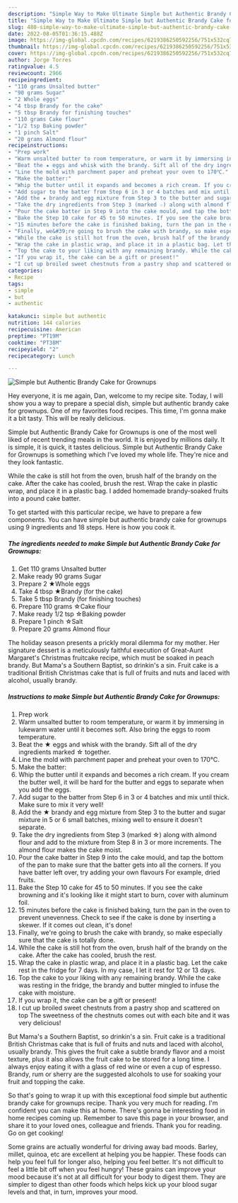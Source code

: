 ```yaml
---
description: "Simple Way to Make Ultimate Simple but Authentic Brandy Cake for Grownups"
title: "Simple Way to Make Ultimate Simple but Authentic Brandy Cake for Grownups"
slug: 480-simple-way-to-make-ultimate-simple-but-authentic-brandy-cake-for-grownups
date: 2022-08-05T01:36:15.488Z
image: https://img-global.cpcdn.com/recipes/6219386250592256/751x532cq70/simple-but-authentic-brandy-cake-for-grownups-recipe-main-photo.jpg
thumbnail: https://img-global.cpcdn.com/recipes/6219386250592256/751x532cq70/simple-but-authentic-brandy-cake-for-grownups-recipe-main-photo.jpg
cover: https://img-global.cpcdn.com/recipes/6219386250592256/751x532cq70/simple-but-authentic-brandy-cake-for-grownups-recipe-main-photo.jpg
author: Jorge Torres
ratingvalue: 4.5
reviewcount: 2966
recipeingredient:
- "110 grams Unsalted butter"
- "90 grams Sugar"
- "2 Whole eggs"
- "4 tbsp Brandy for the cake"
- "5 tbsp Brandy for finishing touches"
- "110 grams Cake flour"
- "1/2 tsp Baking powder"
- "1 pinch Salt"
- "20 grams Almond flour"
recipeinstructions:
- "Prep work"
- "Warm unsalted butter to room temperature, or warm it by immersing in lukewarm water until it becomes soft. Also bring the eggs to room temperature."
- "Beat the ★ eggs and whisk with the brandy. Sift all of the dry ingredients marked ☆ together."
- "Line the mold with parchment paper and preheat your oven to 170℃."
- "Make the batter:"
- "Whip the butter until it expands and becomes a rich cream. If you cream the butter well, it will be hard for the butter and eggs to separate when you add the eggs."
- "Add sugar to the batter from Step 6 in 3 or 4 batches and mix until thick. Make sure to mix it very well!"
- "Add the ★ brandy and egg mixture from Step 3 to the butter and sugar mixture in 5 or 6 small batches, mixing well to ensure it doesn&#39;t separate."
- "Take the dry ingredients from Step 3 (marked ☆) along with almond flour and add to the mixture from Step 8 in 3 or more increments. The almond flour makes the cake moist."
- "Pour the cake batter in Step 9 into the cake mould, and tap the bottom of the pan to make sure that the batter gets into all the corners. If you have batter left over, try adding your own flavours For example, dried fruits."
- "Bake the Step 10 cake for 45 to 50 minutes. If you see the cake browning and it&#39;s looking like it might start to burn, cover with aluminum foil."
- "15 minutes before the cake is finished baking, turn the pan in the oven to prevent unevenness. Check to see if the cake is done by inserting a skewer. If it comes out clean, it&#39;s done!"
- "Finally, we&#39;re going to brush the cake with brandy, so make especially sure that the cake is totally done."
- "While the cake is still hot from the oven, brush half of the brandy on the cake. After the cake has cooled, brush the rest."
- "Wrap the cake in plastic wrap, and place it in a plastic bag. Let the cake rest in the fridge for 7 days. In my case, I let it rest for 12 or 13 days."
- "Top the cake to your liking with any remaining brandy. While the cake was resting in the fridge, the brandy and butter mingled to infuse the cake with moisture."
- "If you wrap it, the cake can be a gift or present!"
- "I cut up broiled sweet chestnuts from a pastry shop and scattered on top The sweetness of the chestnuts comes out with each bite and it was very delicious!"
categories:
- Recipe
tags:
- simple
- but
- authentic

katakunci: simple but authentic 
nutrition: 144 calories
recipecuisine: American
preptime: "PT19M"
cooktime: "PT38M"
recipeyield: "2"
recipecategory: Lunch

---
```



![Simple but Authentic Brandy Cake for Grownups](https://img-global.cpcdn.com/recipes/6219386250592256/751x532cq70/simple-but-authentic-brandy-cake-for-grownups-recipe-main-photo.jpg)

Hey everyone, it is me again, Dan, welcome to my recipe site. Today, I will show you a way to prepare a special dish, simple but authentic brandy cake for grownups. One of my favorites food recipes. This time, I'm gonna make it a bit tasty. This will be really delicious.

Simple but Authentic Brandy Cake for Grownups is one of the most well liked of recent trending meals in the world. It is enjoyed by millions daily. It is simple, it is quick, it tastes delicious. Simple but Authentic Brandy Cake for Grownups is something which I've loved my whole life. They're nice and they look fantastic.

While the cake is still hot from the oven, brush half of the brandy on the cake. After the cake has cooled, brush the rest. Wrap the cake in plastic wrap, and place it in a plastic bag. I added homemade brandy-soaked fruits into a pound cake batter.


To get started with this particular recipe, we have to prepare a few components. You can have simple but authentic brandy cake for grownups using 9 ingredients and 18 steps. Here is how you cook it.

<!--inarticleads1-->

##### The ingredients needed to make Simple but Authentic Brandy Cake for Grownups:

1. Get 110 grams Unsalted butter
1. Make ready 90 grams Sugar
1. Prepare 2 ★Whole eggs
1. Take 4 tbsp ★Brandy (for the cake)
1. Take 5 tbsp Brandy (for finishing touches)
1. Prepare 110 grams ☆Cake flour
1. Make ready 1/2 tsp ☆Baking powder
1. Prepare 1 pinch ☆Salt
1. Prepare 20 grams Almond flour


The holiday season presents a prickly moral dilemma for my mother. Her signature dessert is a meticulously faithful execution of Great-Aunt Margaret&#39;s Christmas fruitcake recipe, which must be soaked in peach brandy. But Mama&#39;s a Southern Baptist, so drinkin&#39;s a sin. Fruit cake is a traditional British Christmas cake that is full of fruits and nuts and laced with alcohol, usually brandy. 

<!--inarticleads2-->

##### Instructions to make Simple but Authentic Brandy Cake for Grownups:

1. Prep work
1. Warm unsalted butter to room temperature, or warm it by immersing in lukewarm water until it becomes soft. Also bring the eggs to room temperature.
1. Beat the ★ eggs and whisk with the brandy. Sift all of the dry ingredients marked ☆ together.
1. Line the mold with parchment paper and preheat your oven to 170℃.
1. Make the batter:
1. Whip the butter until it expands and becomes a rich cream. If you cream the butter well, it will be hard for the butter and eggs to separate when you add the eggs.
1. Add sugar to the batter from Step 6 in 3 or 4 batches and mix until thick. Make sure to mix it very well!
1. Add the ★ brandy and egg mixture from Step 3 to the butter and sugar mixture in 5 or 6 small batches, mixing well to ensure it doesn&#39;t separate.
1. Take the dry ingredients from Step 3 (marked ☆) along with almond flour and add to the mixture from Step 8 in 3 or more increments. The almond flour makes the cake moist.
1. Pour the cake batter in Step 9 into the cake mould, and tap the bottom of the pan to make sure that the batter gets into all the corners. If you have batter left over, try adding your own flavours For example, dried fruits.
1. Bake the Step 10 cake for 45 to 50 minutes. If you see the cake browning and it&#39;s looking like it might start to burn, cover with aluminum foil.
1. 15 minutes before the cake is finished baking, turn the pan in the oven to prevent unevenness. Check to see if the cake is done by inserting a skewer. If it comes out clean, it&#39;s done!
1. Finally, we&#39;re going to brush the cake with brandy, so make especially sure that the cake is totally done.
1. While the cake is still hot from the oven, brush half of the brandy on the cake. After the cake has cooled, brush the rest.
1. Wrap the cake in plastic wrap, and place it in a plastic bag. Let the cake rest in the fridge for 7 days. In my case, I let it rest for 12 or 13 days.
1. Top the cake to your liking with any remaining brandy. While the cake was resting in the fridge, the brandy and butter mingled to infuse the cake with moisture.
1. If you wrap it, the cake can be a gift or present!
1. I cut up broiled sweet chestnuts from a pastry shop and scattered on top The sweetness of the chestnuts comes out with each bite and it was very delicious!


But Mama&#39;s a Southern Baptist, so drinkin&#39;s a sin. Fruit cake is a traditional British Christmas cake that is full of fruits and nuts and laced with alcohol, usually brandy. This gives the fruit cake a subtle brandy flavor and a moist texture, plus it also allows the fruit cake to be stored for a long time. I always enjoy eating it with a glass of red wine or even a cup of espresso. Brandy, rum or sherry are the suggested alcohols to use for soaking your fruit and topping the cake. 

So that's going to wrap it up with this exceptional food simple but authentic brandy cake for grownups recipe. Thank you very much for reading. I'm confident you can make this at home. There's gonna be interesting food in home recipes coming up. Remember to save this page in your browser, and share it to your loved ones, colleague and friends. Thank you for reading. Go on get cooking!

Some grains are actually wonderful for driving away bad moods. Barley, millet, quinoa, etc are excellent at helping you be happier. These foods can help you feel full for longer also, helping you feel better. It's not difficult to feel a little bit off when you feel hungry! These grains can improve your mood because it's not at all difficult for your body to digest them. They are simpler to digest than other foods which helps kick up your blood sugar levels and that, in turn, improves your mood.
